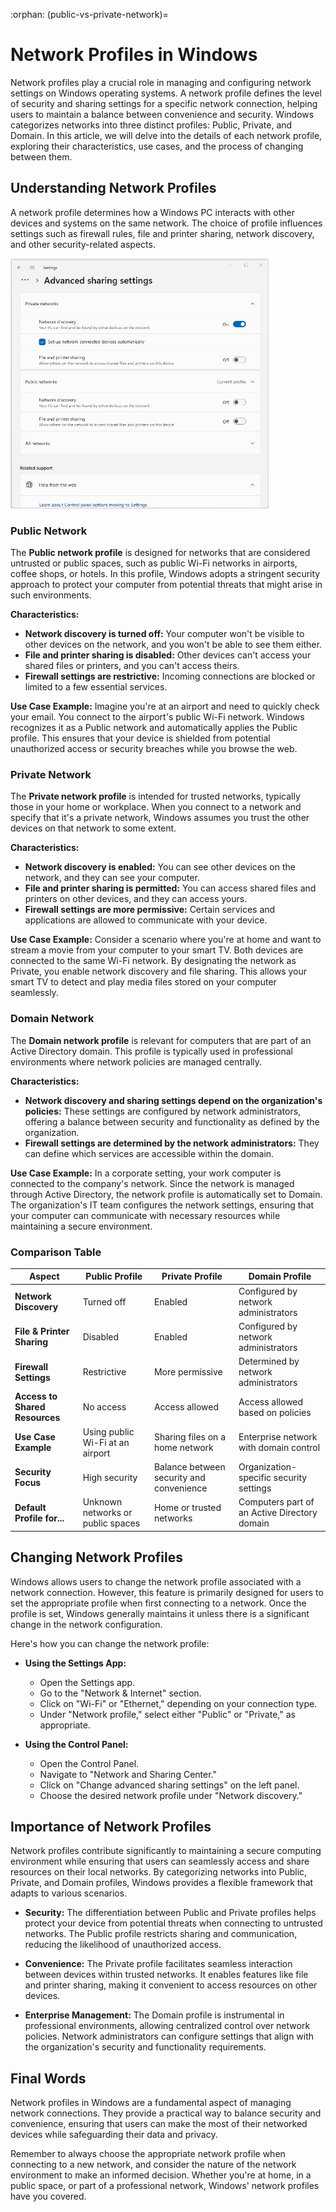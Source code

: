:orphan:
(public-vs-private-network)=

# Network Profiles in Windows

Network profiles play a crucial role in managing and configuring network settings on Windows operating systems. A network profile defines the level of security and sharing settings for a specific network connection, helping users to maintain a balance between convenience and security. Windows categorizes networks into three distinct profiles: Public, Private, and Domain. In this article, we will delve into the details of each network profile, exploring their characteristics, use cases, and the process of changing between them.

## Understanding Network Profiles

A network profile determines how a Windows PC interacts with other devices and systems on the same network. The choice of profile influences settings such as firewall rules, file and printer sharing, network discovery, and other security-related aspects.

<img src="images/private_public_networks.png" alt="Public vs Private Networks" height="400"/></br>

### Public Network

The **Public network profile** is designed for networks that are considered untrusted or public spaces, such as public Wi-Fi networks in airports, coffee shops, or hotels. In this profile, Windows adopts a stringent security approach to protect your computer from potential threats that might arise in such environments.

**Characteristics:**
- **Network discovery is turned off:** Your computer won't be visible to other devices on the network, and you won't be able to see them either.
- **File and printer sharing is disabled:** Other devices can't access your shared files or printers, and you can't access theirs.
- **Firewall settings are restrictive:** Incoming connections are blocked or limited to a few essential services.

**Use Case Example:**
Imagine you're at an airport and need to quickly check your email. You connect to the airport's public Wi-Fi network. Windows recognizes it as a Public network and automatically applies the Public profile. This ensures that your device is shielded from potential unauthorized access or security breaches while you browse the web.

### Private Network

The **Private network profile** is intended for trusted networks, typically those in your home or workplace. When you connect to a network and specify that it's a private network, Windows assumes you trust the other devices on that network to some extent.

**Characteristics:**
- **Network discovery is enabled:** You can see other devices on the network, and they can see your computer.
- **File and printer sharing is permitted:** You can access shared files and printers on other devices, and they can access yours.
- **Firewall settings are more permissive:** Certain services and applications are allowed to communicate with your device.

**Use Case Example:**
Consider a scenario where you're at home and want to stream a movie from your computer to your smart TV. Both devices are connected to the same Wi-Fi network. By designating the network as Private, you enable network discovery and file sharing. This allows your smart TV to detect and play media files stored on your computer seamlessly.

### Domain Network

The **Domain network profile** is relevant for computers that are part of an Active Directory domain. This profile is typically used in professional environments where network policies are managed centrally.

**Characteristics:**
- **Network discovery and sharing settings depend on the organization's policies:** These settings are configured by network administrators, offering a balance between security and functionality as defined by the organization.
- **Firewall settings are determined by the network administrators:** They can define which services are accessible within the domain.

**Use Case Example:**
In a corporate setting, your work computer is connected to the company's network. Since the network is managed through Active Directory, the network profile is automatically set to Domain. The organization's IT team configures the network settings, ensuring that your computer can communicate with necessary resources while maintaining a secure environment.

### Comparison Table

| **Aspect**                  | **Public Profile**                   | **Private Profile**                  | **Domain Profile**                  |
|-------------------------------|---------------------------------------|---------------------------------------|--------------------------------------|
| **Network Discovery**         | Turned off                           | Enabled                               | Configured by network administrators |
| **File & Printer Sharing**    | Disabled                             | Enabled                               | Configured by network administrators |
| **Firewall Settings**         | Restrictive                          | More permissive                       | Determined by network administrators |
| **Access to Shared Resources**| No access                            | Access allowed                        | Access allowed based on policies    |
| **Use Case Example**          | Using public Wi-Fi at an airport     | Sharing files on a home network      | Enterprise network with domain control |
| **Security Focus**            | High security                        | Balance between security and convenience | Organization-specific security settings |
| **Default Profile for...**    | Unknown networks or public spaces    | Home or trusted networks              | Computers part of an Active Directory domain |

## Changing Network Profiles

Windows allows users to change the network profile associated with a network connection. However, this feature is primarily designed for users to set the appropriate profile when first connecting to a network. Once the profile is set, Windows generally maintains it unless there is a significant change in the network configuration.

Here's how you can change the network profile:

- **Using the Settings App:**
   - Open the Settings app.
   - Go to the "Network & Internet" section.
   - Click on "Wi-Fi" or "Ethernet," depending on your connection type.
   - Under "Network profile," select either "Public" or "Private," as appropriate.

- **Using the Control Panel:**
   - Open the Control Panel.
   - Navigate to "Network and Sharing Center."
   - Click on "Change advanced sharing settings" on the left panel.
   - Choose the desired network profile under "Network discovery."

## Importance of Network Profiles

Network profiles contribute significantly to maintaining a secure computing environment while ensuring that users can seamlessly access and share resources on their local networks. By categorizing networks into Public, Private, and Domain profiles, Windows provides a flexible framework that adapts to various scenarios.

- **Security:** The differentiation between Public and Private profiles helps protect your device from potential threats when connecting to untrusted networks. The Public profile restricts sharing and communication, reducing the likelihood of unauthorized access.

- **Convenience:** The Private profile facilitates seamless interaction between devices within trusted networks. It enables features like file and printer sharing, making it convenient to access resources on other devices.

- **Enterprise Management:** The Domain profile is instrumental in professional environments, allowing centralized control over network policies. Network administrators can configure settings that align with the organization's security and functionality requirements.


## Final Words

Network profiles in Windows are a fundamental aspect of managing network connections. They provide a practical way to balance security and convenience, ensuring that users can make the most of their networked devices while safeguarding their data and privacy.

Remember to always choose the appropriate network profile when connecting to a new network, and consider the nature of the network environment to make an informed decision. Whether you're at home, in a public space, or part of a professional network, Windows' network profiles have you covered.